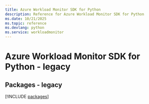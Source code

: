 ```yaml
---
title: Azure Workload Monitor SDK for Python
description: Reference for Azure Workload Monitor SDK for Python
ms.date: 10/21/2025
ms.topic: reference
ms.devlang: python
ms.service: workloadmonitor
---
```

# Azure Workload Monitor SDK for Python - legacy
## Packages - legacy
[!INCLUDE [packages](workload-monitor-index.md)]